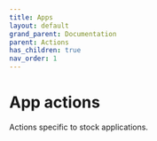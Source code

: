 ```yaml
---
title: Apps
layout: default
grand_parent: Documentation
parent: Actions
has_children: true
nav_order: 1
---
```


# App actions

Actions specific to stock applications.
